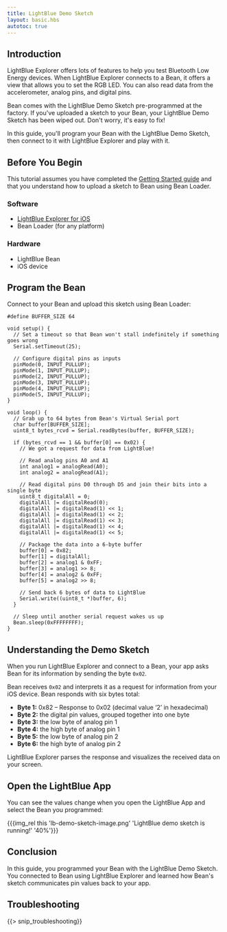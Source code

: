 ```yaml
---
title: LightBlue Demo Sketch
layout: basic.hbs
autotoc: true
---
```


## Introduction

LightBlue Explorer offers lots of features to help you test Bluetooth Low Energy devices. When LightBlue Explorer connects to a Bean, it offers a view that allows you to set the RGB LED. You can also read data from the accelerometer, analog pins, and digital pins.

Bean comes with the LightBlue Demo Sketch pre-programmed at the factory. If you've uploaded a sketch to your Bean, your LightBlue Demo Sketch has been wiped out. Don't worry, it's easy to fix!

In this guide, you'll program your Bean with the LightBlue Demo Sketch, then connect to it with LightBlue Explorer and play with it.

## Before You Begin

This tutorial assumes you have completed the [Getting Started guide](../../getting-started/intro/) and that you understand how to upload a sketch to Bean using Bean Loader.

### Software

* [LightBlue Explorer for iOS](https://itunes.apple.com/us/app/lightblue-explorer-bluetooth/id557428110?mt=8)
* Bean Loader (for any platform)

### Hardware

* LightBlue Bean
* iOS device

## Program the Bean

Connect to your Bean and upload this sketch using Bean Loader:

```
#define BUFFER_SIZE 64

void setup() {
  // Set a timeout so that Bean won't stall indefinitely if something goes wrong
  Serial.setTimeout(25);

  // Configure digital pins as inputs
  pinMode(0, INPUT_PULLUP);
  pinMode(1, INPUT_PULLUP);
  pinMode(2, INPUT_PULLUP);
  pinMode(3, INPUT_PULLUP);
  pinMode(4, INPUT_PULLUP);
  pinMode(5, INPUT_PULLUP);
}

void loop() {
  // Grab up to 64 bytes from Bean's Virtual Serial port
  char buffer[BUFFER_SIZE];
  uint8_t bytes_rcvd = Serial.readBytes(buffer, BUFFER_SIZE);

  if (bytes_rcvd == 1 && buffer[0] == 0x02) {
    // We got a request for data from LightBlue!

    // Read analog pins A0 and A1
    int analog1 = analogRead(A0);
    int analog2 = analogRead(A1);

    // Read digital pins D0 through D5 and join their bits into a single byte
    uint8_t digitalAll = 0;
    digitalAll |= digitalRead(0);
    digitalAll |= digitalRead(1) << 1;
    digitalAll |= digitalRead(1) << 2;
    digitalAll |= digitalRead(1) << 3;
    digitalAll |= digitalRead(1) << 4;
    digitalAll |= digitalRead(1) << 5;

    // Package the data into a 6-byte buffer
    buffer[0] = 0x82;
    buffer[1] = digitalAll;
    buffer[2] = analog1 & 0xFF;
    buffer[3] = analog1 >> 8;
    buffer[4] = analog2 & 0xFF;
    buffer[5] = analog2 >> 8;

    // Send back 6 bytes of data to LightBlue
    Serial.write((uint8_t *)buffer, 6);
  }

  // Sleep until another serial request wakes us up
  Bean.sleep(0xFFFFFFFF);
}
```

## Understanding the Demo Sketch

When you run LightBlue Explorer and connect to a Bean, your app asks Bean for its information by sending the byte `0x02`.

Bean receives `0x02` and interprets it as a request for information from your iOS device. Bean responds with six bytes total:

* **Byte 1:** 0x82 – Response to 0x02 (decimal value ‘2’ in hexadecimal)
* **Byte 2:** the digital pin values, grouped together into one byte
* **Byte 3:** the low byte of analog pin 1
* **Byte 4:** the high byte of analog pin 1
* **Byte 5:** the low byte of analog pin 2
* **Byte 6:** the high byte of analog pin 2

LightBlue Explorer parses the response and visualizes the received data on your screen.

## Open the LightBlue App

You can see the values change when you open the LightBlue App and select the Bean you programmed: 

{{{img_rel this 'lb-demo-sketch-image.png' 'LightBlue demo sketch is running!' '40%'}}}

## Conclusion

In this guide, you programmed your Bean with the LightBlue Demo Sketch. You connected to Bean using LightBlue Explorer and learned how Bean's sketch communicates pin values back to your app.

## Troubleshooting

{{> snip_troubleshooting}}
